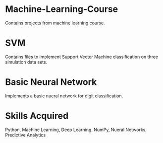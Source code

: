 # Machine-Learning-Course

Contains projects from machine learning course.

# SVM
Contains files to implement Support Vector Machine classification on three simulation data sets.

# Basic Neural Network
Implements a basic nueral network for digit classification.

# Skills Acquired
Python, Machine Learning, Deep Learning, NumPy, Nueral Networks, Predictive Analytics 
